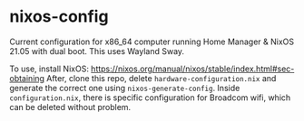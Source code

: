 # nixos-config
Current configuration for x86_64 computer running Home Manager & NixOS 21.05 with dual boot.
This uses Wayland Sway.

To use, install NixOS: https://nixos.org/manual/nixos/stable/index.html#sec-obtaining
After, clone this repo, delete `hardware-configuration.nix` and generate the correct one using `nixos-generate-config`.
Inside `configuration.nix`, there is specific configuration for Broadcom wifi, which can be deleted without problem.
